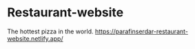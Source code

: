 # Restaurant-website
The hottest pizza in the world.
https://parafinserdar-restaurant-website.netlify.app/
